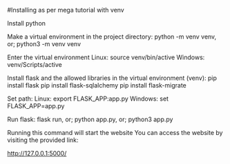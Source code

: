 #Installing as per mega tutorial with venv

Install python

Make a virtual environment in the project directory:
python -m venv venv, or;
python3 -m venv venv

Enter the virtual environment 
Linux: source venv/bin/active
Windows: venv/Scripts/active


Install flask and the allowed libraries in the virtual environment (venv):
pip install flask
pip install flask-sqlalchemy
pip install flask-migrate

Set path:
Linux: export FLASK_APP:app.py
Windows: set FLASK_APP=app.py

Run flask:
flask run, or;
python app.py, or;
python3 app.py

Running this command will start the website
You can access the website by visiting the provided link:

http://127.0.0.1:5000/
